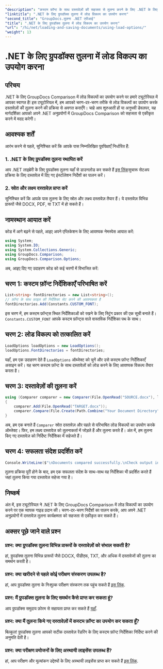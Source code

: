 ```yaml
---
"description": "कस्टम फ़ॉन्ट के साथ दस्तावेज़ों की सहजता से तुलना करने के लिए .NET के लिए GroupDocs Comparison में लोड विकल्पों का उपयोग करना सीखें।"
"linktitle": ".NET के लिए ग्रुपडॉक्स तुलना में लोड विकल्प का उपयोग करना"
"second_title": "GroupDocs.तुलना .NET एपीआई"
"title": ".NET के लिए ग्रुपडॉक्स तुलना में लोड विकल्प का उपयोग करना"
"url": "/hi/net/loading-and-saving-documents/using-load-options/"
"weight": 13
---
```


# .NET के लिए ग्रुपडॉक्स तुलना में लोड विकल्प का उपयोग करना

## परिचय
.NET के लिए GroupDocs Comparison में लोड विकल्पों का उपयोग करने पर हमारे ट्यूटोरियल में आपका स्वागत है! इस ट्यूटोरियल में, हम आपको चरण-दर-चरण तरीके से लोड विकल्पों का उपयोग करके दस्तावेज़ों की तुलना करने की प्रक्रिया से अवगत कराएँगे। चाहे आप शुरुआती हों या अनुभवी डेवलपर, यह मार्गदर्शिका आपको अपने .NET अनुप्रयोगों में GroupDocs Comparison को सहजता से एकीकृत करने में मदद करेगी।
## आवश्यक शर्तें
आरंभ करने से पहले, सुनिश्चित करें कि आपके पास निम्नलिखित पूर्वापेक्षाएँ निर्धारित हैं:
### 1. .NET के लिए ग्रुपडॉक्स तुलना स्थापित करें
आप .NET लाइब्रेरी के लिए ग्रुपडॉक्स तुलना यहाँ से डाउनलोड कर सकते हैं [इस लिंक](https://releases.groupdocs.com/comparison/net/)सुचारू सेटअप प्रक्रिया के लिए दस्तावेज़ में दिए गए इंस्टॉलेशन निर्देशों का पालन करें।
### 2. स्रोत और लक्ष्य दस्तावेज़ प्राप्त करें
सुनिश्चित करें कि आपके पास तुलना के लिए स्रोत और लक्ष्य दस्तावेज़ तैयार हैं। ये दस्तावेज़ विभिन्न प्रारूपों जैसे DOCX, PDF, या TXT में हो सकते हैं।
## नामस्थान आयात करें
कोड में आगे बढ़ने से पहले, आइए अपने एप्लिकेशन के लिए आवश्यक नेमस्पेस आयात करें:
```csharp
using System;
using System.IO;
using System.Collections.Generic;
using GroupDocs.Comparison;
using GroupDocs.Comparison.Options;
```
अब, आइए दिए गए उदाहरण कोड को कई चरणों में विभाजित करें:
## चरण 1: कस्टम फ़ॉन्ट निर्देशिकाएँ परिभाषित करें
```csharp
List<string> fontDirectories = new List<string>();
// फ़ॉन्ट के साथ फ़ाइल की निर्देशिका सेट करने की आवश्यकता है
fontDirectories.Add(Constants.CUSTOM_FONT);
```
इस चरण में, हम कस्टम फ़ॉन्ट्स स्थित निर्देशिकाओं को रखने के लिए स्ट्रिंग प्रकार की एक सूची बनाते हैं। `Constants.CUSTOM_FONT` आपके कस्टम फ़ॉन्ट्स वाले वास्तविक निर्देशिका पथ के साथ।
## चरण 2: लोड विकल्प को तत्कालित करें
```csharp
LoadOptions loadOptions = new LoadOptions();
loadOptions.FontDirectories = fontDirectories;
```
यहाँ, हम एक उदाहरण देते हैं `LoadOptions` ऑब्जेक्ट को चुनें और उसे कस्टम फ़ॉन्ट निर्देशिकाएँ असाइन करें। यह चरण कस्टम फ़ॉन्ट के साथ दस्तावेज़ों को लोड करने के लिए आवश्यक विकल्प तैयार करता है।
## चरण 3: दस्तावेज़ों की तुलना करें
```csharp
using (Comparer comparer = new Comparer(File.OpenRead("SOURCE.docx"), loadOptions))
{
    comparer.Add(File.OpenRead("TARGET.docx"));
    comparer.Compare(File.Create(Path.Combine("Your Document Directory", "RESULT.docx")));
}
```
अब, हम एक बनाते हैं `Comparer` स्रोत दस्तावेज़ और पहले से परिभाषित लोड विकल्पों का उपयोग करके ऑब्जेक्ट। फिर, हम लक्ष्य दस्तावेज़ को तुलनाकर्ता में जोड़ते हैं और तुलना करते हैं। अंत में, हम तुलना किए गए दस्तावेज़ को निर्दिष्ट निर्देशिका में सहेजते हैं।
## चरण 4: सफलता संदेश प्रदर्शित करें
```csharp
Console.WriteLine($"\nDocuments compared successfully.\nCheck output in {Directory.GetCurrentDirectory()}.");
```
तुलना प्रक्रिया पूरी होने के बाद, हम एक सफलता संदेश के साथ-साथ वह निर्देशिका भी प्रदर्शित करते हैं जहां तुलना किया गया दस्तावेज़ सहेजा गया है।
## निष्कर्ष
अंत में, इस ट्यूटोरियल ने .NET के लिए GroupDocs Comparison में लोड विकल्पों का उपयोग करने पर एक व्यापक गाइड प्रदान की। चरण-दर-चरण निर्देशों का पालन करके, आप अपने .NET अनुप्रयोगों में दस्तावेज़ तुलना कार्यक्षमता को सहजता से एकीकृत कर सकते हैं।
## अक्सर पूछे जाने वाले प्रश्न
### प्रश्न: क्या ग्रुपडॉक्स तुलना विभिन्न प्रारूपों के दस्तावेज़ों को संभाल सकती है?
हां, ग्रुपडॉक्स तुलना विभिन्न प्रारूपों जैसे DOCX, पीडीएफ, TXT, और अधिक में दस्तावेजों की तुलना का समर्थन करती है।
### प्रश्न: क्या खरीदने से पहले कोई परीक्षण संस्करण उपलब्ध है?
हां, आप ग्रुपडॉक्स तुलना के निःशुल्क परीक्षण संस्करण तक पहुंच सकते हैं [इस लिंक](https://releases.groupdocs.com/).
### प्रश्न: मैं ग्रुपडॉक्स तुलना के लिए समर्थन कैसे प्राप्त कर सकता हूं?
आप ग्रुपडॉक्स समुदाय फ़ोरम से सहायता प्राप्त कर सकते हैं [यहाँ](https://forum.groupdocs.com/c/comparison/12).
### प्रश्न: क्या मैं तुलना किये गए दस्तावेज़ों में कस्टम फ़ॉन्ट का उपयोग कर सकता हूँ?
बिल्कुल! ग्रुपडॉक्स तुलना आपको सटीक दस्तावेज़ रेंडरिंग के लिए कस्टम फ़ॉन्ट निर्देशिका निर्दिष्ट करने की अनुमति देती है।
### प्रश्न: क्या परीक्षण प्रयोजनों के लिए अस्थायी लाइसेंस उपलब्ध हैं?
हां, आप परीक्षण और मूल्यांकन उद्देश्यों के लिए अस्थायी लाइसेंस प्राप्त कर सकते हैं [इस लिंक](https://purchase.groupdocs.com/temporary-license/).